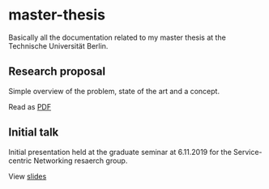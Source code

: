# master-thesis

Basically all the documentation related to my master thesis at the Technische Universität Berlin.


## Research proposal
Simple overview of the problem, state of the art and a concept.

Read as [PDF](https://landgenoot.github.io/master-thesis/research-proposal/research-proposal.pdf)

## Initial talk
Initial presentation held at the graduate seminar at 6.11.2019 for the Service-centric Networking resaerch group.

View [slides](https://landgenoot.github.io/master-thesis/initial-talk)